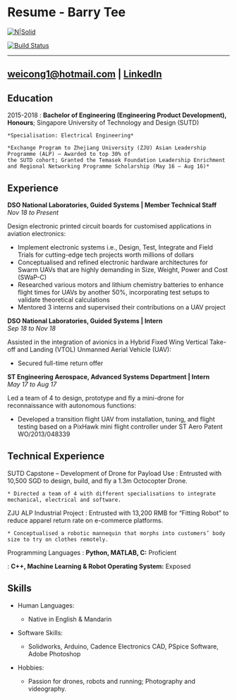 Resume - Barry Tee
==================
[![N|Solid](https://cldup.com/dTxpPi9lDf.thumb.png)](https://nodesource.com/products/nsolid)

[![Build Status](https://travis-ci.org/joemccann/dillinger.svg?branch=master)](https://travis-ci.org/joemccann/dillinger)

-----------------------------------------------
weicong1@hotmail.com | [LinkedIn](https://www.linkedin.com/in/barryt6/)
-----------------------------------------------

Education
---------

2015-2018
:   **Bachelor of Engineering (Engineering Product Development), Honours**; Singapore University of Technology and Design (SUTD)

    *Specialisation: Electrical Engineering*

    *Exchange Program to Zhejiang University (ZJU) Asian Leadership Programme (ALP) – Awarded to top 30% of
    the SUTD cohort; Granted the Temasek Foundation Leadership Enrichment and Regional Networking Programme Scholarship (May 16 – Aug 16)*

Experience
----------

**DSO National Laboratories, Guided Systems | Member Technical Staff**  
_Nov 18 to Present_

Design electronic printed circuit boards for customised applications in aviation electronics:

* Implement electronic systems i.e., Design, Test, Integrate and Field Trials for cutting-edge tech projects worth millions of dollars
* Conceptualised and refined electronic hardware architectures for Swarm UAVs that are highly demanding in Size, Weight, Power and Cost (SWaP-C)
* Researched various motors and lithium chemistry batteries to enhance flight times for UAVs by another 50%, incorporating test setups to validate theoretical calculations
* Mentored 3 interns and supervised their contributions on a UAV project

**DSO National Laboratories, Guided Systems | Intern**  
_Sep 18 to Nov 18_

Assisted in the integration of avionics in a Hybrid Fixed Wing Vertical Take-off and Landing (VTOL) Unmanned Aerial Vehicle (UAV):

* Secured full-time return offer

**ST Engineering Aerospace, Advanced Systems Department | Intern**  
_May 17 to Aug 17_

Led a team of 4 to design, prototype and fly a mini-drone for reconnaissance with autonomous functions:

* Developed a transition flight UAV from installation, tuning, and flight testing based on a PixHawk mini flight controller under ST Aero Patent WO/2013/048339

Technical Experience
--------------------

SUTD Capstone – Development of Drone for Payload Use
:   Entrusted with 10,500 SGD to design, build, and fly a 1.3m Octocopter Drone.

    * Directed a team of 4 with different specialisations to integrate mechanical, electrical and software.

ZJU ALP Industrial Project
:   Entrusted with 13,200 RMB for “Fitting Robot” to reduce apparel return rate on e-commerce platforms.

    * Conceptualised a robotic mannequin that morphs into customers’ body size to try on clothes remotely.

Programming Languages
:   **Python, MATLAB, C:** Proficient

:   **C++, Machine Learning & Robot Operating System:** Exposed

Skills
----------------------------------------

* Human Languages:

    * Native in English & Mandarin

* Software Skills:

    * Solidworks, Arduino, Cadence Electronics CAD, PSpice Software, Adobe Photoshop

* Hobbies:

    * Passion for drones, robots and running; Photography and videography.
